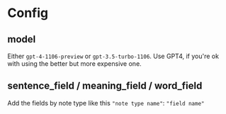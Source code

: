 # Config

## model

Either `gpt-4-1106-preview` or `gpt-3.5-turbo-1106`. Use GPT4, if you're ok with using the better but more expensive one.

## sentence_field / meaning_field / word_field

Add the fields by note type like this
`"note type name"`: `"field name"`
